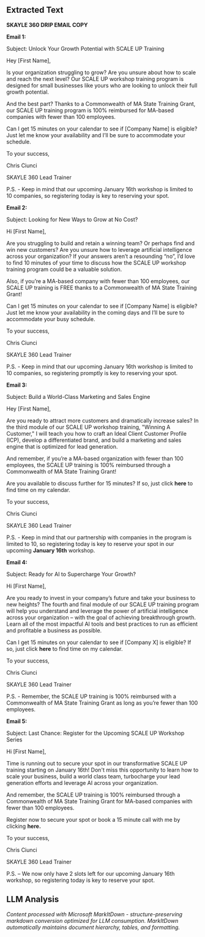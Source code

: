 ## Extracted Text
**SKAYLE 360 DRIP EMAIL COPY**

**Email 1:**

Subject: Unlock Your Growth Potential with SCALE UP Training

Hey [First Name],

Is your organization struggling to grow? Are you unsure about how to scale and reach the next level? Our SCALE UP workshop training program is designed for small businesses like yours who are looking to unlock their full growth potential.

And the best part? Thanks to a Commonwealth of MA State Training Grant, our SCALE UP training program is 100% reimbursed for MA-based companies with fewer than 100 employees.

Can I get 15 minutes on your calendar to see if [Company Name] is eligible? Just let me know your availability and I’ll be sure to accommodate your schedule.

To your success,

Chris Ciunci

SKAYLE 360 Lead Trainer

P.S. - Keep in mind that our upcoming January 16th workshop is limited to 10 companies, so registering today is key to reserving your spot.

**Email 2:**

Subject: Looking for New Ways to Grow at No Cost?

Hi [First Name],

Are you struggling to build and retain a winning team? Or perhaps find and win new customers? Are you unsure how to leverage artificial intelligence across your organization? If your answers aren’t a resounding “no”, I’d love to find 10 minutes of your time to discuss how the SCALE UP workshop training program could be a valuable solution.

Also, if you’re a MA-based company with fewer than 100 employees, our SCALE UP training is FREE thanks to a Commonwealth of MA State Training Grant!

Can I get 15 minutes on your calendar to see if [Company Name] is eligible? Just let me know your availability in the coming days and I’ll be sure to accommodate your busy schedule.

To your success,

Chris Ciunci

SKAYLE 360 Lead Trainer

P.S. - Keep in mind that our upcoming January 16th workshop is limited to 10 companies, so registering promptly is key to reserving your spot.

**Email 3:**

Subject: Build a World-Class Marketing and Sales Engine

Hey [First Name],

Are you ready to attract more customers and dramatically increase sales? In the third module of our SCALE UP workshop training, "Winning A Customer," I will teach you how to craft an Ideal Client Customer Profile (ICP), develop a differentiated brand, and build a marketing and sales engine that is optimized for lead generation.

And remember, if you’re a MA-based organization with fewer than 100 employees, the SCALE UP training is 100% reimbursed through a Commonwealth of MA State Training Grant!

Are you available to discuss further for 15 minutes? If so, just click **here** to find time on my calendar.

To your success,

Chris Ciunci

SKAYLE 360 Lead Trainer

P.S. - Keep in mind that our partnership with companies in the program is limited to 10, so registering today is key to reserve your spot in our upcoming **January 16th** workshop.

**Email 4:**

Subject: Ready for AI to Supercharge Your Growth?

Hi [First Name],

Are you ready to invest in your company’s future and take your business to new heights? The fourth and final module of our SCALE UP training program will help you understand and leverage the power of artificial intelligence across your organization – with the goal of achieving breakthrough growth. Learn all of the most impactful AI tools and best practices to run as efficient and profitable a business as possible.

Can I get 15 minutes on your calendar to see if [Company X] is eligible? If so, just click **here** to find time on my calendar.

To your success,

Chris Ciunci

SKAYLE 360 Lead Trainer

P.S. - Remember, the SCALE UP training is 100% reimbursed with a Commonwealth of MA State Training Grant as long as you’re fewer than 100 employees.

**Email 5:**

Subject: Last Chance: Register for the Upcoming SCALE UP Workshop Series

Hi [First Name],

Time is running out to secure your spot in our transformative SCALE UP training starting on January 16th! Don't miss this opportunity to learn how to scale your business, build a world class team, turbocharge your lead generation efforts and leverage AI across your organization.

And remember, the SCALE UP training is 100% reimbursed through a Commonwealth of MA State Training Grant for MA-based companies with fewer than 100 employees.

Register now to secure your spot or book a 15 minute call with me by clicking **here.**

To your success,

Chris Ciunci

SKAYLE 360 Lead Trainer

P.S. – We now only have 2 slots left for our upcoming January 16th workshop, so registering today is key to reserve your spot.

## LLM Analysis
*Content processed with Microsoft MarkItDown - structure-preserving markdown conversion optimized for LLM consumption. MarkItDown automatically maintains document hierarchy, tables, and formatting.*
